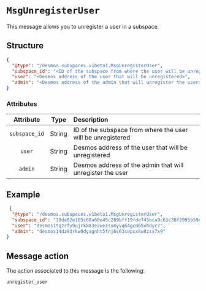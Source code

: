 # `MsgUnregisterUser`
This message allows you to unregister a user in a subspace.

## Structure
```json
{
  "@type": "/desmos.subspaces.v1beta1.MsgUnregisterUser",
  "subspace_id": "<ID of the subspace from where the user will be unregistered>",
  "user": "<Desmos address of the user that will be unregistered>",
  "admin": "<Desmos address of the admin that will unregister the user>"
}
```

### Attributes
| Attribute | Type | Description |
| :-------: | :---: | :--------- |
| `subspace_id` | String | ID of the subspace from where the user will be unregistered |
| `user` | String | Desmos address of the user that will be unregistered |
| `admin` | String | Desmos address of the admin that will unregister the user |

## Example
```json
 {
  "@type": "/desmos.subspaces.v1beta1.MsgUnregisterUser",
  "subspace_id": "19de02e105c68a60e45c289bff19fde745bca9c63c38f2095b59e8e8090ae1af",
  "user": "desmos1tqzrfy9ujrk883e2wezsumyvq64gcm65vhdyr7",
  "admin": "desmos14dz9drkw0dyagnht5fnj6s63cwpxxkw8zsx7x9"
}
```

## Message action
The action associated to this message is the following:

````
unregister_user
````